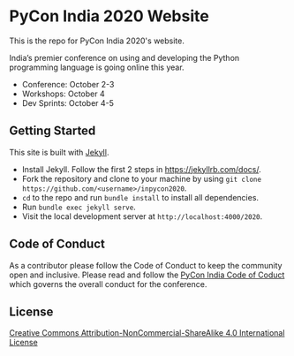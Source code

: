 # PyCon India 2020 Website

This is the repo for PyCon India 2020's website.

India’s premier conference on using and developing the Python programming language
is going online this year.

- Conference: October 2-3
- Workshops: October 4
- Dev Sprints: October 4-5

## Getting Started

This site is built with [Jekyll](https://jekyllrb.com/).

* Install Jekyll. Follow the first 2 steps in https://jekyllrb.com/docs/.
* Fork the repository and clone to your machine by using `git clone https://github.com/<username>/inpycon2020`.
* `cd` to the repo and run `bundle install` to install all dependencies.
* Run `bundle exec jekyll serve`.
* Visit the local development server at `http://localhost:4000/2020`.

## Code of Conduct

As a contributor please follow the Code of Conduct to keep the
community open and inclusive. Please read and follow the
[PyCon India Code of Coduct](https://in.pycon.org/2020/coc.html) which governs
the overall conduct for the conference.

## License
[Creative Commons Attribution-NonCommercial-ShareAlike 4.0 International License](LICENSE.md)
